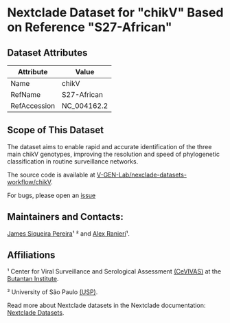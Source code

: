 # Nextclade Dataset for "chikV" Based on Reference "S27-African"

## Dataset Attributes

| Attribute            | Value                                    |
| -------------------- | ---------------------------------------- |
| Name                 | chikV                                    |
| RefName              | S27-African                              |
| RefAccession         | NC_004162.2                              |

## Scope of This Dataset

The dataset aims to enable rapid and accurate identification of the three main chikV genotypes, improving the resolution and speed of phylogenetic classification in routine surveillance networks.

The source code is available at [V-GEN-Lab/nexclade-datasets-workflow/chikV](https://github.com/V-GEN-Lab/nextclade-datasets-workflow/tree/main/chikV).

For bugs, please open an [issue](https://github.com/V-GEN-Lab/nextclade-datasets-workflow/issues)

## Maintainers and Contacts:

[James Siqueira Pereira](https://github.com/jamessiqueirap)¹ ² and [Alex Ranieri](https://github.com/alex-ranieri)¹.

## Affiliations

¹ Center for Viral Surveillance and Serological Assessment [(CeVIVAS)](https://bv.fapesp.br/en/auxilios/110575/continuous-improvement-of-vaccines-center-for-viral-surveillance-and-serological-assessment-cevivas/) at the [Butantan Institute](https://en.butantan.gov.br/).

² University of São Paulo [(USP)](https://www5.usp.br/english/institutional/).

Read more about Nextclade datasets in the Nextclade documentation: [Nextclade Datasets](https://docs.nextstrain.org/projects/nextclade/en/stable/user/datasets.html).